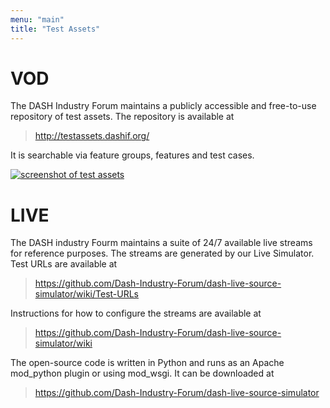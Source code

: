 ```yaml
---
menu: "main"
title: "Test Assets"
---
```

# VOD 
The DASH Industry Forum maintains a publicly accessible and free-to-use repository of test assets. The repository is available at 

> http://testassets.dashif.org/

It is searchable via feature groups, features and test cases. 

<a href="https://testassets.dashif.org/"><img src="https://dash-industry-forum.github.io/img/testassets.png" alt="screenshot of test assets"></a>

# LIVE
The DASH industry Fourm maintains a suite of 24/7 available live streams for reference purposes. The streams are generated by our Live Simulator. Test URLs are available at

> https://github.com/Dash-Industry-Forum/dash-live-source-simulator/wiki/Test-URLs

Instructions for how to configure the streams are available at

> https://github.com/Dash-Industry-Forum/dash-live-source-simulator/wiki 

The open-source code is written in Python and runs as an Apache mod_python plugin or using mod_wsgi. It can be downloaded at 

> https://github.com/Dash-Industry-Forum/dash-live-source-simulator
